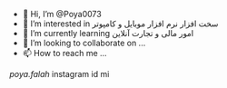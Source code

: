 - 👋 Hi, I’m @Poya0073
- 👀 I’m interested in سخت افزار نرم افزار موبایل و کامپوتر
- 🌱 I’m currently learning امور مالی و تجارت آنلاین
- 💞️ I’m looking to collaborate on ...
- 📫 How to reach me ...

<!---
Poya0073/Poya0073 is a ✨ special ✨ repository because its `README.md` (this file) appears on your GitHub profile.
You can click the Preview link to take a look at your changes.
--->
_poya.falah_ instagram id mi
